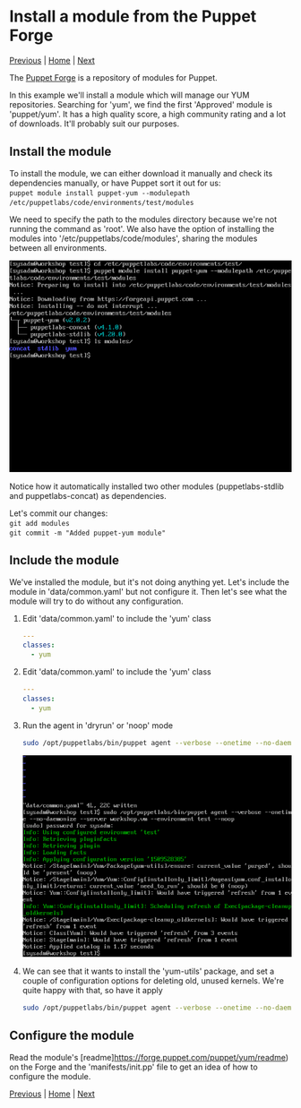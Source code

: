 # Install a module from the Puppet Forge

[Previous](create-hierarchy.md) \| [Home](index.md) \| [Next](override.md)

The [Puppet Forge](https://forge.puppet.com) is a repository of modules for Puppet.

In this example we'll install a module which will manage our YUM repositories. Searching for 'yum', we find the first 'Approved' module is 'puppet/yum'. It has a high quality score, a high community rating and a lot of downloads. It'll probably suit our purposes.

## Install the module

To install the module, we can either download it manually and check its dependencies manually, or have Puppet sort it out for us:  
`puppet module install puppet-yum --modulepath /etc/puppetlabs/code/environments/test/modules`

We need to specify the path to the modules directory because we're not running the command as 'root'. We also have the option of installing the modules into '/etc/puppetlabs/code/modules', sharing the modules between all environments.

![](images/forge-1.png)

Notice how it automatically installed two other modules (puppetlabs-stdlib and puppetlabs-concat) as dependencies.

Let's commit our changes:  
   `git add modules`  
   `git commit -m "Added puppet-yum module"`

## Include the module

We've installed the module, but it's not doing anything yet. Let's include the module in 'data/common.yaml' but not configure it. Then let's see what the module will try to do without any configuration.

1. Edit 'data/common.yaml' to include the 'yum' class  
   ```yaml
   ---
   classes:
     - yum
   ```
1. Edit 'data/common.yaml' to include the 'yum' class  
   ```yaml
   ---
   classes:
     - yum

   ```
1. Run the agent in 'dryrun' or 'noop' mode  
   ```bash
   sudo /opt/puppetlabs/bin/puppet agent --verbose --onetime --no-daemonize --server workshop.vm --environment test --noop
   ```

   ![](images/forge-2.png)

1. We can see that it wants to install the 'yum-utils' package, and set a couple of configuration options for deleting old, unused kernels. We're quite happy with that, so have it apply  
   ```bash
   sudo /opt/puppetlabs/bin/puppet agent --verbose --onetime --no-daemonize --server workshop.vm --environment test
   ```

## Configure the module

Read the module's [readme]https://forge.puppet.com/puppet/yum/readme) on the Forge and the 'manifests/init.pp' file to get an idea of how to configure the module.




[Previous](create-hierarchy.md) \| [Home](index.md) \| [Next](override.md)
